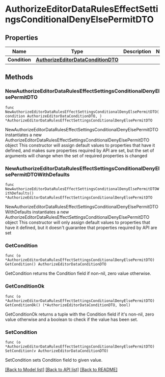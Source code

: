 # AuthorizeEditorDataRulesEffectSettingsConditionalDenyElsePermitDTO

## Properties

Name | Type | Description | Notes
------------ | ------------- | ------------- | -------------
**Condition** | [**AuthorizeEditorDataConditionDTO**](AuthorizeEditorDataConditionDTO.md) |  | 

## Methods

### NewAuthorizeEditorDataRulesEffectSettingsConditionalDenyElsePermitDTO

`func NewAuthorizeEditorDataRulesEffectSettingsConditionalDenyElsePermitDTO(condition AuthorizeEditorDataConditionDTO, ) *AuthorizeEditorDataRulesEffectSettingsConditionalDenyElsePermitDTO`

NewAuthorizeEditorDataRulesEffectSettingsConditionalDenyElsePermitDTO instantiates a new AuthorizeEditorDataRulesEffectSettingsConditionalDenyElsePermitDTO object
This constructor will assign default values to properties that have it defined,
and makes sure properties required by API are set, but the set of arguments
will change when the set of required properties is changed

### NewAuthorizeEditorDataRulesEffectSettingsConditionalDenyElsePermitDTOWithDefaults

`func NewAuthorizeEditorDataRulesEffectSettingsConditionalDenyElsePermitDTOWithDefaults() *AuthorizeEditorDataRulesEffectSettingsConditionalDenyElsePermitDTO`

NewAuthorizeEditorDataRulesEffectSettingsConditionalDenyElsePermitDTOWithDefaults instantiates a new AuthorizeEditorDataRulesEffectSettingsConditionalDenyElsePermitDTO object
This constructor will only assign default values to properties that have it defined,
but it doesn't guarantee that properties required by API are set

### GetCondition

`func (o *AuthorizeEditorDataRulesEffectSettingsConditionalDenyElsePermitDTO) GetCondition() AuthorizeEditorDataConditionDTO`

GetCondition returns the Condition field if non-nil, zero value otherwise.

### GetConditionOk

`func (o *AuthorizeEditorDataRulesEffectSettingsConditionalDenyElsePermitDTO) GetConditionOk() (*AuthorizeEditorDataConditionDTO, bool)`

GetConditionOk returns a tuple with the Condition field if it's non-nil, zero value otherwise
and a boolean to check if the value has been set.

### SetCondition

`func (o *AuthorizeEditorDataRulesEffectSettingsConditionalDenyElsePermitDTO) SetCondition(v AuthorizeEditorDataConditionDTO)`

SetCondition sets Condition field to given value.



[[Back to Model list]](../README.md#documentation-for-models) [[Back to API list]](../README.md#documentation-for-api-endpoints) [[Back to README]](../README.md)


